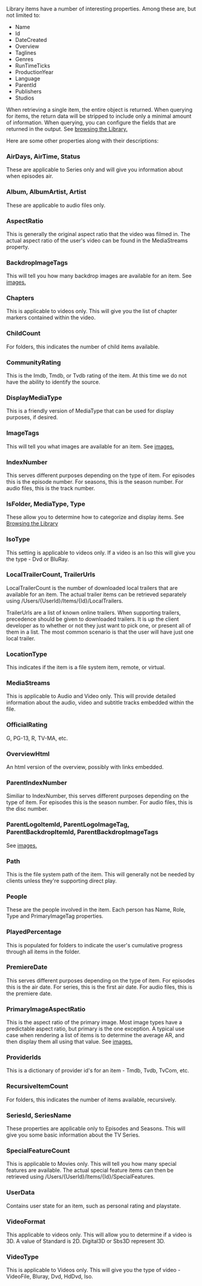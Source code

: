 Library items have a number of interesting properties. Among these are, but not limited to:

* Name
* Id
* DateCreated
* Overview
* Taglines
* Genres
* RunTimeTicks
* ProductionYear
* Language
* ParentId
* Publishers
* Studios

When retrieving a single item, the entire object is returned. When querying for items, the return data will be stripped to include only a minimal amount of information. When querying, you can configure the fields that are returned in the output. See [browsing the Library.](https://github.com/MediaBrowser/MediaBrowser/wiki/Browsing-the-Library)

Here are some other properties along with their descriptions:

### AirDays, AirTime, Status
These are applicable to Series only and will give you information about when episodes air.

### Album, AlbumArtist, Artist
These are applicable to audio files only.

### AspectRatio
This is generally the original aspect ratio that the video was filmed in. The actual aspect ratio of the user's video can be found in the MediaStreams property.

### BackdropImageTags
This will tell you how many backdrop images are available for an item. See [images.](https://github.com/MediaBrowser/MediaBrowser/wiki/Images)

### Chapters
This is applicable to videos only. This will give you the list of chapter markers contained within the video.

### ChildCount
For folders, this indicates the number of child items available.

### CommunityRating
This is the Imdb, Tmdb, or Tvdb rating of the item. At this time we do not have the ability to identify the source.

### DisplayMediaType
This is a friendly version of MediaType that can be used for display purposes, if desired.

### ImageTags
This will tell you what images are available for an item. See [images.](https://github.com/MediaBrowser/MediaBrowser/wiki/Images)

### IndexNumber
This serves different purposes depending on the type of item. For episodes this is the episode number. For seasons, this is the season number. For audio files, this is the track number.

### IsFolder, MediaType, Type
These allow you to determine how to categorize and display items. See [Browsing the Library](https://github.com/MediaBrowser/MediaBrowser/wiki/Browsing-the-Library)

### IsoType
This setting is applicable to videos only. If a video is an Iso this will give you the type - Dvd or BluRay.

### LocalTrailerCount, TrailerUrls
LocalTrailerCount is the number of downloaded local trailers that are available for an item. The actual trailer items can be retrieved separately using /Users/{UserId}/Items/{Id}/LocalTrailers.

TrailerUrls are a list of known online trailers. When supporting trailers, precedence should be given to downloaded trailers. It is up the client developer as to whether or not they just want to pick one, or present all of them in a list. The most common scenario is that the user will have just one local trailer.

### LocationType
This indicates if the item is a file system item, remote, or virtual.

### MediaStreams
This is applicable to Audio and Video only. This will provide detailed information about the audio, video and subtitle tracks embedded within the file.

### OfficialRating
G, PG-13, R, TV-MA, etc.

### OverviewHtml
An html version of the overview, possibly with links embedded.

### ParentIndexNumber
Similiar to IndexNumber, this serves different purposes depending on the type of item. For episodes this is the season number. For audio files, this is the disc number.

### ParentLogoItemId, ParentLogoImageTag, ParentBackdropItemId, ParentBackdropImageTags 
See [images.](https://github.com/MediaBrowser/MediaBrowser/wiki/Images)

### Path
This is the file system path of the item. This will generally not be needed by clients unless they're supporting direct play.

### People
These are the people involved in the item. Each person has Name, Role, Type and PrimaryImageTag properties. 

### PlayedPercentage
This is populated for folders to indicate the user's cumulative progress through all items in the folder.

### PremiereDate 
This serves different purposes depending on the type of item. For episodes this is the air date. For series, this is the first air date. For audio files, this is the premiere date.

### PrimaryImageAspectRatio
This is the aspect ratio of the primary image. Most image types have a predictable aspect ratio, but primary is the one exception. A typical use case when rendering a list of items is to determine the average AR, and then display them all using that value. See [images.](https://github.com/MediaBrowser/MediaBrowser/wiki/Images)

### ProviderIds
This is a dictionary of provider id's for an item - Tmdb, Tvdb, TvCom, etc.

### RecursiveItemCount
For folders, this indicates the number of items available, recursively.

### SeriesId, SeriesName
These properties are applicable only to Episodes and Seasons. This will give you some basic information about the TV Series.

### SpecialFeatureCount
This is applicable to Movies only. This will tell you how many special features are available. The actual special feature items can then be retrieved using /Users/{UserId}/Items/{Id}/SpecialFeatures.

### UserData
Contains user state for an item, such as personal rating and playstate.

### VideoFormat
This applicable to videos only. This will allow you to determine if a video is 3D. A value of Standard is 2D. Digital3D or Sbs3D represent 3D.

### VideoType
This is applicable to Videos only. This will give you the type of video - VideoFile, Bluray, Dvd, HdDvd, Iso.
